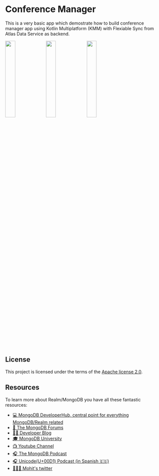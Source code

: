 # Conference Manager 


This is a very basic app which demostrate how to build conference manager app using Kotlin Multiplatform (KMM) with Flexiable Sync from Atlas Data Service as backend. 



<img src="https://user-images.githubusercontent.com/1336626/196677543-1a367ce1-89b0-406e-92ab-b726c5b8472c.png"  width=25% height=25%> <img src="https://user-images.githubusercontent.com/1336626/196676038-969283f1-c0ab-45f2-8181-0f2e08c2d087.png"  width=25% height=25%>  <img src="https://user-images.githubusercontent.com/1336626/196677714-73fb756f-7a75-40cb-be8b-87bd15bc2061.png"  width=25% height=25%> 







## License

This project is licensed under the terms of the [Apache license 2.0](./LICENSE.txt).


## Resources

To learn more about Realm/MongoDB you have all these fantastic resources:

- [💻 MongoDB DeveloperHub, central point for everything MongoDB/Realm related](https://www.mongodb.com/developer)
- [💬 The MongoDB Forums](https://www.mongodb.com/community/forums/)
- [👩‍💻 Developer Blog](https://developer.mongodb.com/learn/?content=Articles#main)
- [🎓 MongoDB University](https://university.mongodb.com/)
- [📺 Youtube Channel](https://www.youtube.com/c/MongoDBofficial)
- [🎧 The MongoDB Podcast](https://developer.mongodb.com/learn/?content=Podcasts#main)
- [🎧 Unicode(U+00D1) Podcast (in Spanish 🇪🇸)](https://twitter.com/UnicodeU00D1)
- [🙋🏻‍♂️ Mohit's twitter](https://twitter.com/codeWithMohit)

